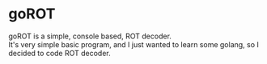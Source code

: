 # goROT
goROT is a simple, console based, ROT decoder.   
It's very simple basic program, and I just wanted to learn some golang, so I decided to code ROT decoder.

